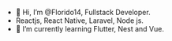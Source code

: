 - 👋 Hi, I’m @Florido14, Fullstack Developer.
- Reactjs, React Native, Laravel, Node js.
- 🌱 I’m currently learning Flutter, Nest and Vue.
<!---
Florido14/Florido14 is a ✨ special ✨ repository because its `README.md` (this file) appears on your GitHub profile.
You can click the Preview link to take a look at your changes.
--->
